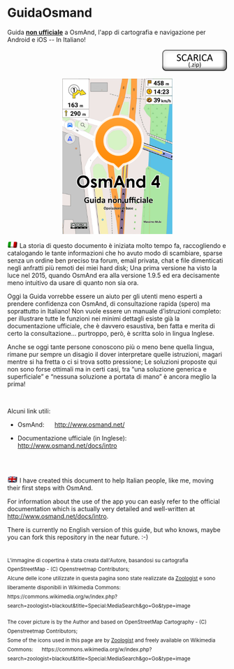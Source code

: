 # GuidaOsmand
Guida **<u>non ufficiale</u>** a OsmAnd, l'app di cartografia e navigazione per Android e iOS -- In Italiano! 
<p align="right">
<a href="https://github.com/Max1234-Ita/GuidaOsmand/releases/download/v.5.2.1/Guida.Non.Ufficiale.ad.Osmand.zip">
  <img src="pub/Scarica.png" alt="Scarica" width="150" title="Scarica tutta la Guida in un archivio .zip!">
</a>
</p>

<p align="center">
<img src="pub/Frontespizio_864x1222.png" alt="Copertina" width="50%"/>
</p>

<p>
<img src="pub/Blackout-Italy.png" alt="Italiano" width="24">   La storia di questo documento è iniziata molto tempo fa, raccogliendo e catalogando le tante informazioni che ho avuto modo di
scambiare, sparse senza un ordine ben preciso tra forum, email privata, chat e file dimenticati negli anfratti più
remoti dei miei hard disk; Una prima versione ha visto la luce nel 2015, quando OsmAnd era alla versione 1.9.5 ed
era decisamente meno intuitivo da usare di quanto non sia ora.

Oggi la Guida vorrebbe essere un aiuto per gli utenti meno esperti a prendere confidenza con OsmAnd, di
consultazione rapida (spero) ma soprattutto in Italiano!
Non vuole essere un manuale d’istruzioni completo: per illustrare tutte le funzioni nei minimi dettagli esiste già la
documentazione ufficiale, che è davvero esaustiva, ben fatta e merita di certo la consultazione... purtroppo, però, è
scritta solo in lingua Inglese.

Anche se oggi tante persone conoscono più o meno bene quella lingua, rimane pur sempre un disagio il
dover interpretare quelle istruzioni, magari mentre si ha fretta o ci si trova sotto pressione; Le soluzioni proposte qui non sono forse ottimali ma in certi casi, tra “una soluzione generica e superficiale” e “nessuna soluzione a portata di mano” è ancora meglio la prima!

<br/>

Alcuni link utili:

  - OsmAnd: &nbsp;&nbsp;&nbsp;&nbsp; http://www.osmand.net/
  
  - Documentazione ufficiale (in Inglese): &nbsp;&nbsp;&nbsp;&nbsp; http://www.osmand.net/docs/intro
</p>

<br/>
<br/>


<p>
<img src="pub/Blackout-United_Kingdom.png" alt="Italiano" width="24">   I have created this document to help Italian people, like me, moving their first steps with OsmAnd.

For information about the use of the app you can easly refer to the official documentation which is actually very detailed and well-written at http://www.osmand.net/docs/intro.

There is currently no English version of this guide, but who knows, maybe you can fork this repository in the near future. :-)
</p>

<br/>

<sub>
L'immagine di copertina è stata creata dall'Autore, basandosi su cartografia OpenStreetMap - (C) Openstreetmap Contributors;<br/>Alcune delle icone utilizzate in questa pagina sono state realizzate da <a href="https://commons.wikimedia.org/wiki/User:Zoologist" target="_blank">Zoologist</a>  e sono liberamente disponibili in Wikimedia Commons:&nbsp;&nbsp;&nbsp;&nbsp; https://commons.wikimedia.org/w/index.php?search=zoologist+blackout&title=Special:MediaSearch&go=Go&type=image
</sub>

<br/>
<br/>
<sub>
The cover picture is by the Author and based on OpenStreetMap Cartography - (C) Openstreetmap Contributors;<br/>Some of the icons used in this page are by <a href="https://commons.wikimedia.org/wiki/User:Zoologist" target="_blank">Zoologist</a>  and freely available on Wikimedia Commons: &nbsp;&nbsp;&nbsp;&nbsp; https://commons.wikimedia.org/w/index.php?search=zoologist+blackout&title=Special:MediaSearch&go=Go&type=image
</sub>
<br/>
<br/>
